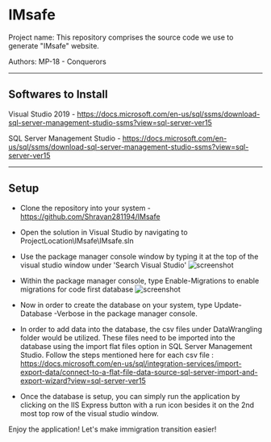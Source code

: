 # IMsafe

Project name:  This repository comprises the source code we use to generate "IMsafe" website.

Authors: MP-18 - Conquerors

---
Softwares to Install
---
Visual Studio 2019 - https://docs.microsoft.com/en-us/sql/ssms/download-sql-server-management-studio-ssms?view=sql-server-ver15

SQL Server Management Studio - https://docs.microsoft.com/en-us/sql/ssms/download-sql-server-management-studio-ssms?view=sql-server-ver15

---
Setup
---
* Clone the repository into your system - https://github.com/Shravan281194/IMsafe

* Open the solution in Visual Studio by navigating to ProjectLocation\IMsafe\IMsafe.sln

* Use the package manager console window by typing it at the top of the visual studio window under 'Search Visual Studio'
![screenshot](IMsafe/Screenshots/searchpmc.png)

* Within the package manager console, type Enable-Migrations to enable migrations for code first database
![screenshot](IMsafe/Screenshots/pmc.PNG)

* Now in order to create the database on your system, type Update-Database -Verbose in the package manager console. 

* In order to add data into the database, the csv files under DataWrangling folder would be utilized. These files need to be imported into the database using the import flat files option in SQL Server Management Studio. Follow the steps mentioned here for each csv file : https://docs.microsoft.com/en-us/sql/integration-services/import-export-data/connect-to-a-flat-file-data-source-sql-server-import-and-export-wizard?view=sql-server-ver15

* Once the database is setup, you can simply run the application by clicking on the IIS Express button with a run icon besides it on the 2nd most top row of the visual studio window.


Enjoy the application! Let's make immigration transition easier!
